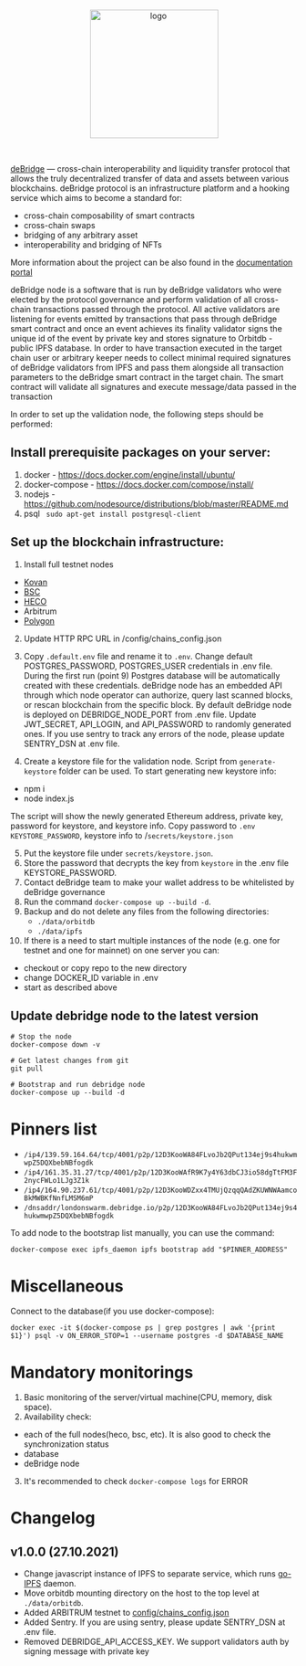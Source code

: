 <br/>
<p align="center">
<a href="https://debridge.finance/" target="_blank">
<img src="https://user-images.githubusercontent.com/10200871/137014801-40decb80-0595-4f0f-8ee5-f0f1ab5c0380.png" width="225" alt="logo">
</a>
</p>
<br/>

[deBridge](https://debridge.finance/) — cross-chain interoperability
 and liquidity transfer protocol that allows the truly decentralized transfer of data and assets between various blockchains. deBridge protocol is an infrastructure platform and a hooking service which aims to become a standard for:
- cross-chain composability of smart contracts
- cross-chain swaps
- bridging of any arbitrary asset
- interoperability and bridging of NFTs

More information about the project can be also found in the [documentation portal](https://docs.debridge.finance/)

deBridge node is a software that is run by deBridge validators who were elected by the protocol governance and perform validation of all cross-chain transactions passed through the protocol. All active validators are listening for events emitted by transactions that pass through deBridge smart contract and once an event achieves its finality validator signs the unique id of the event by private key and stores signature to Orbitdb -  public IPFS database. In order to have transaction executed in the target chain user or arbitrary keeper needs to collect minimal required signatures of deBridge validators from IPFS and pass them alongside all transaction parameters to the deBridge smart contract in the target chain. The smart contract will validate all signatures and execute message/data passed in the transaction

In order to set up the validation node, the following steps should be performed:

## Install prerequisite packages on your server:

  1. docker
    - https://docs.docker.com/engine/install/ubuntu/
  2. docker-compose
    - https://docs.docker.com/compose/install/
  3. nodejs
    - https://github.com/nodesource/distributions/blob/master/README.md
  5. psql
    ``` sudo apt-get install postgresql-client```

## Set up the blockchain infrastructure:
1. Install full testnet nodes
  - [Kovan](https://kovan-testnet.github.io/website/)
  - [BSC](https://docs.binance.org/smart-chain/developer/fullnode.html)
  - [HECO](https://docs.hecochain.com/#/en-us/dev/deploy)
  - Arbitrum
  - [Polygon](https://docs.polygon.technology/docs/validate/technical-requirements/)
2. Update HTTP RPC URL in /config/chains_config.json
3. Copy `.default.env` file and rename it to `.env`. Change default POSTGRES_PASSWORD, POSTGRES_USER credentials in .env file. During the first run (point 9) Postgres database will be automatically created with these credentials.
deBridge node has an embedded API through which node operator can authorize, query last scanned blocks, or rescan blockchain from the specific block. By default deBridge node is deployed on DEBRIDGE_NODE_PORT from .env file. Update JWT_SECRET, API_LOGIN, and API_PASSWORD to randomly generated ones. If you use sentry to track any errors of the node, please update SENTRY_DSN at .env file.

4. Create a keystore file for the validation node. Script from `generate-keystore` folder can be used. To start generating new keystore info:
  - npm i
  - node index.js

The script will show the newly generated Ethereum address, private key, password for keystore, and keystore info. Copy password to `.env KEYSTORE_PASSWORD`, keystore info to /`secrets/keystore.json`

5. Put the keystore file under `secrets/keystore.json`.
6. Store the password that decrypts the key from `keystore` in the .env file KEYSTORE_PASSWORD.
7. Contact deBridge team  to make your wallet address to be whitelisted by deBridge governance
8. Run the command `docker-compose up --build -d`.
9. Backup and do not delete any files from the following directories:
    - `./data/orbitdb`
    - `./data/ipfs`
10. If there is a need to start multiple instances of the node (e.g. one for testnet and one for mainnet) on one server you can:
  - checkout or copy repo to the new directory
  - change DOCKER_ID variable in .env
  - start as described above

## Update debridge node to the latest version
```shell
# Stop the node
docker-compose down -v

# Get latest changes from git
git pull

# Bootstrap and run debridge node
docker-compose up --build -d
```

# Pinners list
  - `/ip4/139.59.164.64/tcp/4001/p2p/12D3KooWA84FLvoJb2QPut134ej9s4hukwmwpZ5DQXbebNBfogdk`
  - `/ip4/161.35.31.27/tcp/4001/p2p/12D3KooWAfR9K7y4Y63dbCJ3io58dgTtFM3F2nycFWLo1LJg3Z1k`
  - `/ip4/164.90.237.61/tcp/4001/p2p/12D3KooWDZxx4TMUjQzqqQAdZKUWNWAamcoBkMWBKfNnfLMSM6mP`
  - `/dnsaddr/londonswarm.debridge.io/p2p/12D3KooWA84FLvoJb2QPut134ej9s4hukwmwpZ5DQXbebNBfogdk`
  
To add node to the bootstrap list manually, you can use the command:
```shell
docker-compose exec ipfs_daemon ipfs bootstrap add "$PINNER_ADDRESS"
```

# Miscellaneous

Connect to the database(if you use docker-compose):

```
docker exec -it $(docker-compose ps | grep postgres | awk '{print $1}') psql -v ON_ERROR_STOP=1 --username postgres -d $DATABASE_NAME
```

# Mandatory monitorings

1. Basic monitoring of the server/virtual machine(CPU, memory, disk space).
2. Availability check:
  - each of the full nodes(heco, bsc, etc). It is also good to check the synchronization status
  - database
  - deBridge node
3. It's recommended to check `docker-compose logs` for ERROR

# Changelog
## v1.0.0 (27.10.2021)
 - Change javascript instance of IPFS to separate service, which runs [go-IPFS](https://github.com/ipfs/go-ipfs) daemon.
 - Move orbitdb mounting directory on the host to the top level at `./data/orbitdb`.
 - Added ARBITRUM testnet to [config/chains_config.json](https://github.com/debridge-finance/debridge-launcher/tree/master/config)
 - Added Sentry. If you are using sentry, please update SENTRY_DSN at .env file.
 - Removed DEBRIDGE_API_ACCESS_KEY. We support validators auth by signing message with private key
